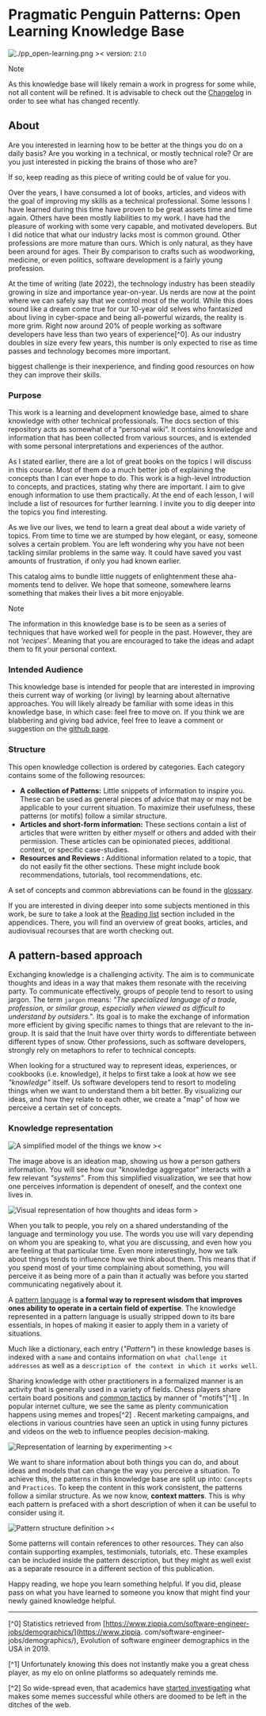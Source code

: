 # Pragmatic Penguin Patterns: Open Learning Knowledge Base

![./pp_open-learning.png ><](pp_open-learning.png)
version: <small>2.1.0</small>

> [!NOTE]
> As this knowledge base will likely remain a work in progress for some while,
> not all content will be refined. It is advisable to check out the [Changelog](/X_Appendix/HOME?id=changelog) in order
> to see what has changed recently.

## About

Are you interested in learning how to be better at the things you do on a daily basis?
Are you working in a technical, or mostly technical role?
Or are you just interested in picking the brains of those who are?

If so, keep reading as this piece of writing could be of value for you.

Over the years, I have consumed a lot of books, articles, and videos with the goal of improving my skills as a technical professional.
Some lessons I have learned during this time have proven to be great assets time and time again. Others have been mostly liabilities to 
my work.  I have had the pleasure of working with some very capable, and motivated developers. But I did notice that what our industry 
lacks most is common ground. Other professions are more mature than ours. Which is only natural, as they have been around for ages. Their 
By comparison to crafts such as woodworking, medicine, or even politics, software development is a fairly young profession. 

At the time of writing (late 2022), the technology industry has been steadily growing in size and importance year-on-year. 
Us nerds are now at the point where we can safely say that we control most of the world. While this does sound like a dream come true 
for our 10-year old selves who fantasized about living in cyber-space and being all-powerful wizards, the reality is more grim.
Right now around 20% of people working as software developers have less than two years of experience[^0]. As our industry 
doubles in size 
every 
few years, this number is only expected to rise as time passes and technology becomes more important.

biggest challenge is their inexperience, and finding good resources on how they can improve their skills.


### Purpose

This work is a learning and development knowledge base, aimed to share knowledge with other technical professionals.
The docs section of this repository acts as somewhat of a “personal wiki”. It contains knowledge and information that
has been collected from various sources, and is extended with some personal interpretations and
experiences of the author.


As I stated earlier, there are a lot of great books on the topics I will discuss in this course.
Most of them do a much better job of explaining the concepts than I can ever hope to do.
This work is a high-level introduction to concepts,  and practices, stating why there are important. I aim to give
enough information to use them practically. At the end of each lesson, I will include a list of resources for further learning.
I invite you to dig deeper into the topics you find interesting.

As we live our lives, we tend to learn a great deal about a wide variety of topics.
From time to time we are stumped by how elegant, or easy, someone solves a certain problem. You are left wondering
why you have not been tackling similar problems in the same way. It could have saved you vast amounts of frustration, if
only you had known earlier.

This catalog aims to bundle little nuggets of enlightenment these aha-moments tend to deliver.
We hope that someone, somewhere learns something that makes their lives a bit more enjoyable.

> [!NOTE]
> The information in this knowledge base is to be seen as a series of techniques that have worked well for people in the past.
> However, they are not _'recipes'_. Meaning that you are encouraged to take the ideas and adapt them to fit your personal context.

### Intended Audience

This knowledge base is intended for people that are interested in improving theis current way of working (or living)
by learning about alternative approaches.
You will likely already be familiar with some ideas in this knowledge base, in which case: feel free to
move on. If you think we are blabbering and giving bad advice, feel free to leave a comment or suggestion
on the [github page](https://github.com/sddevelopment-be/penguin-pragmatic-patterns).

### Structure

This open knowledge collection is ordered by categories. Each category contains some of the following
resources:

- **A collection of Patterns:** Little snippets of information to inspire you. These can be used as general pieces of
  advice that may or may not be applicable to your current situation. To maximize their usefulness, these patterns (or
  motifs) follow a similar structure.
- **Articles and short-form information:** These sections contain a list of articles that were written by either myself
  or others and added with their permission. These articles can be opinionated pieces, additional context, or specific
  case-studies.
- **Resources and Reviews :** Additional information related to a topic, that do not easily fit the other sections.
  These might include book recommendations, tutorials, tool recommendations, etc.

A set of concepts and common abbreviations can be found in the [glossary](/X_Appendix/Glossary/HOME).

If you are interested in diving deeper into some subjects mentioned in this work, be sure to take a look at
the [Reading list](/X_Appendix/Learning_Materials/HOME) section included in the appendices. There, you will find an
overview of great books, articles, and audiovisual recourses that are worth checking out.

## A pattern-based approach

Exchanging knowledge is a challenging activity. The aim is to communicate thoughts and ideas in a way that makes them
resonate with the receiving party. To communicate effectively, groups of people tend to resort to using jargon.
The term `jargon` means: _"The specialized language of a trade, profession, or similar group,
especially when viewed as difficult to understand by outsiders."_.
Its goal is to make the exchange of information more efficient by giving specific names to things that are relevant to
the in-group. It is said that the Inuit have over thirty words to differentiate between different types of snow.
Other professions, such as software developers, strongly rely on metaphors to refer to technical concepts.

When looking for a structured way to represent ideas, experiences, or cookbooks (i.e. knowledge), it helps to first take
a look at how we see _"knowledge"_ itself. Us software developers tend to resort to modeling things when we want to
understand them a bit better. By visualizing our ideas, and how they relate to each other, we create a "map" of how we
perceive a certain set of concepts.

### Knowledge representation

![A simplified model of the things we know ><](./knowledge_gathering.png ':size=680')

The image above is an ideation map, showing us how a person gathers information. You will see how our "knowledge aggregator" interacts with
a few relevant _"systems"_. From this simplified visualization, we see that how one perceives information is dependent of oneself, and the context
one lives in.

![Visual representation of how thoughts and ideas form >](structurizr-BeliefDomain.png ':size=360')

When you talk to people, you rely on a shared understanding of the language and terminology you use. The words you use will vary depending on
whom you are speaking to, what you are discussing, and even how you are feeling at that particular time. Even more interestingly,
how we talk about things tends to influence how we think about them. This means that if you spend most of your time complaining about something,
you will perceive it as being more of a pain than it actually was before you started communicating negatively about it.

A [pattern language](/X_Appendix/Glossary/HOME?id=pattern-language) is **a formal way to represent wisdom that improves ones ability to operate in a
certain field of expertise**. The
knowledge represented in a pattern language is usually stripped down to its bare essentials, in hopes of making it easier to apply them in a
variety of situations.

Much like a dictionary, each entry (_"Pattern"_) in these knowledge bases is indexed with a `name` and contains information
on `what challenge it addresses` as well as a `description of the context in which it works well`.

Sharing knowledge with other practitioners in a formalized manner is an activity that is generally used in a variety of fields. Chess
players share certain board positions and [common tactics](https://chesstempo.com/tactical-motifs) by manner of "motifs"[^1] . In popular
internet culture, we see the same as plenty communication happens using memes and tropes[^2] . Recent marketing campaigns, and
elections in various countries have seen an uptick in using funny pictures and videos on the web to influence peoples decision-making.

![Representation of learning by experimenting ><](./experimental-entities-Component.png ':size=520')

We want to share information about both things you can do, and about ideas and models that can change the way you perceive a situation. To achieve
this, the patterns in this knowledge base are split up into: `Concepts` and `Practices`. To keep the content in this work consistent, the patterns
follow a similar structure. As we now know, **context matters**. This is why each pattern is prefaced with a short description of when it can be
useful to consider using it.

![Pattern structure definition ><](./pattern_definition.png ':size=680')

Some patterns will contain references to other resources. They can also contain supporting examples, testimonials, tutorials, etc.
These examples can be included inside the pattern description, but they might as well exist as a separate resource in a different section of 
this publication.

Happy reading, we hope you learn something helpful. If you did, please pass on what you have learned to someone you know that might find 
your newly gained knowledge helpful.

---

[^0] Statistics retrieved from [https://www.zippia.com/software-engineer-jobs/demographics/](https://www.zippia.
com/software-engineer-jobs/demographics/), Evolution of software engineer demographics in the USA in 2019.

[^1] Unfortunately knowing this does not instantly make you a great chess player, as my elo on online platforms so adequately reminds me.

[^2] So wide-spread even, that academics have [started investigating](https://www.michelecoscia.com/?page_id=2070) what makes some memes
successful while others are doomed to be left in the ditches of the web.


